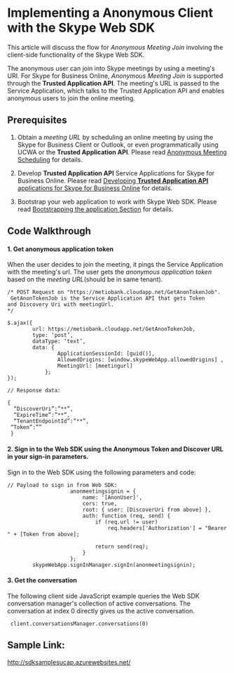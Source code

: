 # Implementing a Anonymous Client with the Skype Web SDK

This article will discuss the flow for _Anonymous Meeting Join_ involving the client-side functionality
of the Skype Web SDK.  

The anonymous user can join into Skype meetings by using a meeting's URI. For Skype for Business Online,
_Anonymous Meeting Join_ is supported through the **Trusted Application API**. The meeting's URL is passed to the Service Application, which talks to the Trusted 
Application API and enables anonymous users to join the online meeting.



## Prerequisites

1. Obtain a _meeting URL_ by scheduling an online meeting 
by using the Skype for Business Client or Outlook, or even programmatically using 
UCWA or the **Trusted Application API**. Please read [Anonymous Meeting Scheduling](./AnonymousMeetingSchedule.md) for details. 

2. Develop **Trusted Application API** Service Applications for Skype for Business Online. Please read [ Developing **Trusted Application API** applications for Skype for Business Online](./AADS2S.md) for details.

3. Bootstrap your web application to work with Skype Web SDK. Please read [Bootstrapping the application Section](https://msdn.microsoft.com/en-us/skype/websdk/docs/gettingstarted#sectionSection2) for details.

## Code Walkthrough

#### 1. Get anonymous application token

When the user decides to join the meeting, it pings the Service Application with the meeting's url.
The user gets the _anonymous application token_ based on the _meeting URL_(should be in same tenant).

```
/* POST Request on "https://metiobank.cloudapp.net/GetAnonTokenJob".
 GetAnonTokenJob is the Service Application API that gets Token 
and Discovery Uri with meetingUrl.
*/ 

$.ajax({
        url: https://metiobank.cloudapp.net/GetAnonTokenJob,
        type: ‘post’,
        dataType: ‘text’,
        data: {
                ApplicationSessionId: [guid()],
                AllowedOrigins: [window.skypeWebApp.allowedOrigins] ,
                MeetingUrl: [meetingurl]
            }; 
});  

// Response data:

{
  “DiscoverUri”:”**”,
  “ExpireTime”:”**”,
  “TenantEndpointId”:”**”,
 “Token”:”” 
 }
```
#### 2. Sign in to the Web SDK using the Anonymous Token and Discover URL in your sign-in parameters.
Sign in to the Web SDK using the following parameters and code:

```
// Payload to sign in from Web SDK:
                    anonmeetingsignin = {
                        name: '[AnonUser]',
                        cors: true,
                        root: { user: [DiscoverUri from above] },
                        auth: function (req, send) {
                            if (req.url != user)
                                req.headers['Authorization'] = "Bearer " + [Token from above];
 
                            return send(req);
                        }
                    };
        skypeWebApp.signInManager.signIn(anonmeetingsignin);
```

#### 3. Get the conversation
The following client side JavaScript example queries the Web SDK conversation manager's
collection of active conversations. The conversation at index 0 directly gives us the active conversation.

```
 client.conversationsManager.conversations(0)
```

## Sample Link:

http://sdksamplesucap.azurewebsites.net/
 


